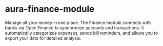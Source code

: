 # aura-finance-module
Manage all your money in one place. The Finance module connects with banks via Open Finance to synchronize accounts and transactions. It automatically categorizes expenses, sends bill reminders, and allows you to export your data for detailed analysis.

